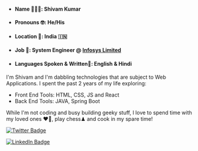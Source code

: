 * #### Name 👩🏼‍💻: Shivam Kumar

* #### Pronouns 🤓: He/His

* #### Location 📍: India 🇮🇳

* #### Job 💼: System Engineer @ [Infosys Limited](https://infosys.com/)

* #### Languages Spoken & Written📝: English & Hindi 

I'm Shivam and I'm dabbling technologies that are subject to Web Applications. I spent the past 2 years of my life exploring: 

* Front End Tools: HTML, CSS, JS and React
* Back End Tools: JAVA, Spring Boot


While I'm not coding and busy building geeky stuff, I love to spend time with my loved ones ♥️🌿, play chess♟ and cook in my spare time! 

[![Twitter Badge](https://img.shields.io/badge/Twitter-Profile-informational?style=flat&logo=twitter&logoColor=white&color=1CA2F1)](https://twitter.com/TheShivam23_)

[![LinkedIn Badge](https://img.shields.io/badge/LinkedIn-Profile-informational?style=flat&logo=linkedin&logoColor=white&color=0D76A8)](https://www.linkedin.com/in/shivam-kumar23/)







